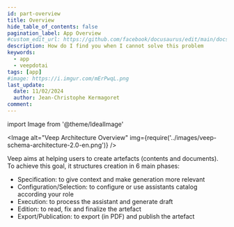 ```yaml
---
id: part-overview
title: Overview
hide_table_of_contents: false
pagination_label: App Overview
#custom_edit_url: https://github.com/facebook/docusaurus/edit/main/docs/api-doc-markdown.md
description: How do I find you when I cannot solve this problem
keywords:
  - app
  - veepdotai
tags: [app]
#image: https://i.imgur.com/mErPwqL.png
last_update:
  date: 11/02/2024
  author: Jean-Christophe Kermagoret
comment:
---
```


<div class="zoom">

import Image from '@theme/IdealImage'

<Image alt="Veep Architecture Overview" img={require('../images/veep-schema-architecture-2.0-en.png')} />

</div>

Veep aims at helping users to create artefacts (contents and documents). To achieve this goal, it structures creation in 6 main phases:
* Specification: to give context and make generation more relevant
* Configuration/Selection: to configure or use assistants catalog according your role
* Execution: to process the assistant and generate draft
* Edition: to read, fix and finalize the artefact
* Export/Publication: to export (in PDF) and publish the artefact
<!-- Monitoring2: some elements drive your bill and need to be managed (AI usage, storage, bandwith...) -->